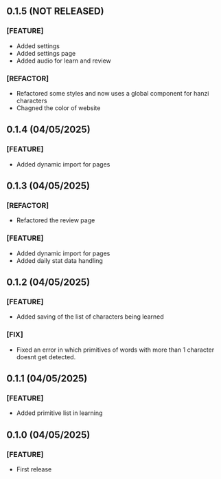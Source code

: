 ## 0.1.5 (NOT RELEASED)

### [FEATURE]

- Added settings
- Added settings page
- Added audio for learn and review

### [REFACTOR]

- Refactored some styles and now uses a global component for hanzi characters
- Chagned the color of website

## 0.1.4 (04/05/2025)

### [FEATURE]

- Added dynamic import for pages

## 0.1.3 (04/05/2025)

### [REFACTOR]

- Refactored the review page

### [FEATURE]

- Added dynamic import for pages
- Added daily stat data handling

## 0.1.2 (04/05/2025)

### [FEATURE]

- Added saving of the list of characters being learned

### [FIX]

- Fixed an error in which primitives of words with more than 1 character doesnt get detected.

## 0.1.1 (04/05/2025)

### [FEATURE]

- Added primitive list in learning

## 0.1.0 (04/05/2025)

### [FEATURE]

- First release
